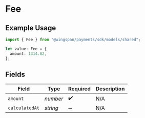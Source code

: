 # Fee

## Example Usage

```typescript
import { Fee } from "@wingspan/payments/sdk/models/shared";

let value: Fee = {
  amount: 1314.82,
};
```

## Fields

| Field              | Type               | Required           | Description        |
| ------------------ | ------------------ | ------------------ | ------------------ |
| `amount`           | *number*           | :heavy_check_mark: | N/A                |
| `calculatedAt`     | *string*           | :heavy_minus_sign: | N/A                |